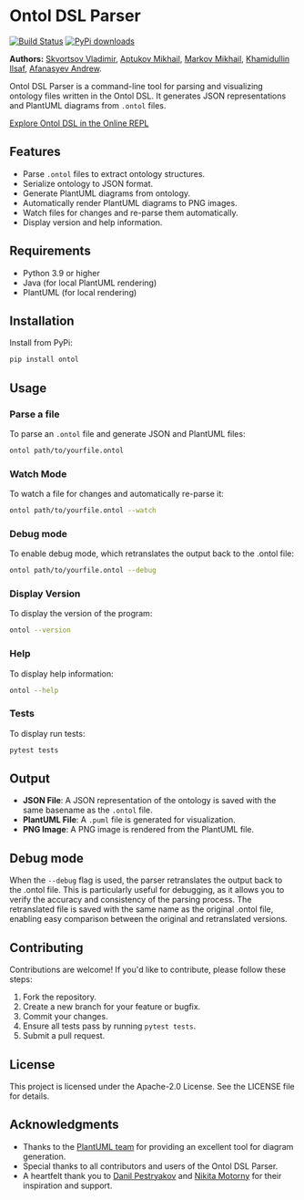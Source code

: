 # Ontol DSL Parser

[![Build Status](https://github.com/vladimir-skvortsov/ontol/actions/workflows/check-tests.yaml/badge.svg)](https://github.com/vladimir-skvortsov/ontol/actions)
[![PyPi downloads](https://img.shields.io/pypi/dm/ontol.svg?label=Pypi%20downloads)](https://pypi.org/project/ontol)

**Authors:**
[Skvortsov Vladimir](https://github.com/vladimir-skvortsov),
[Aptukov Mikhail](https://github.com/LuckyAm20),
[Markov Mikhail](https://github.com/eagerbeaver04),
[Khamidullin Ilsaf](https://github.com/Ilsaffff),
[Afanasyev Andrew](https://github.com/afafos).

Ontol DSL Parser is a command-line tool for parsing and visualizing ontology files written in the Ontol DSL. It generates JSON representations and PlantUML diagrams from `.ontol` files.

[Explore Ontol DSL in the Online REPL](https://ontol-repl.streamlit.app)

## Features

-  Parse `.ontol` files to extract ontology structures.
-  Serialize ontology to JSON format.
-  Generate PlantUML diagrams from ontology.
-  Automatically render PlantUML diagrams to PNG images.
-  Watch files for changes and re-parse them automatically.
-  Display version and help information.

## Requirements

-  Python 3.9 or higher
-  Java (for local PlantUML rendering)
-  PlantUML (for local rendering)

## Installation

Install from PyPi:

```bash
pip install ontol
```

## Usage

### Parse a file

To parse an `.ontol` file and generate JSON and PlantUML files:

```bash
ontol path/to/yourfile.ontol
```

### Watch Mode

To watch a file for changes and automatically re-parse it:

```bash
ontol path/to/yourfile.ontol --watch
```

### Debug mode
To enable debug mode, which retranslates the output back to the .ontol file:

```bash
ontol path/to/yourfile.ontol --debug
```

### Display Version

To display the version of the program:

```bash
ontol --version
```

### Help

To display help information:

```bash
ontol --help
```

### Tests

To display run tests:

```bash
pytest tests
```

## Output

- **JSON File**: A JSON representation of the ontology is saved with the same basename as the `.ontol` file.
- **PlantUML File**: A `.puml` file is generated for visualization.
- **PNG Image**: A PNG image is rendered from the PlantUML file.

## Debug mode
When the `--debug` flag is used, the parser retranslates the output back to the .ontol file. This is particularly useful for debugging, as it allows you to verify the accuracy and consistency of the parsing process. The retranslated file is saved with the same name as the original .ontol file, enabling easy comparison between the original and retranslated versions.

## Contributing
Contributions are welcome! If you'd like to contribute, please follow these steps:

1. Fork the repository.
2. Create a new branch for your feature or bugfix.
3. Commit your changes.
4. Ensure all tests pass by running `pytest tests`.
5. Submit a pull request.

## License
This project is licensed under the Apache-2.0 License. See the LICENSE file for details.

## Acknowledgments
* Thanks to the [PlantUML team](https://github.com/plantuml) for providing an excellent tool for diagram generation.
* Special thanks to all contributors and users of the Ontol DSL Parser.
* A heartfelt thank you to [Danil Pestryakov](https://github.com/DanilPestryakov) and [Nikita Motorny](https://github.com/motorny) for their inspiration and support.
